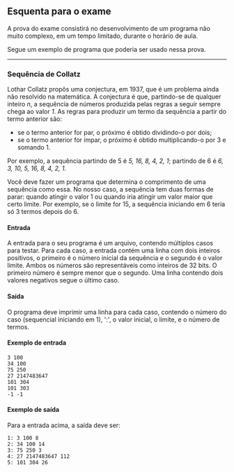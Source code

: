 ## Esquenta para o exame

A prova do exame consistirá no desenvolvimento de um programa não muito complexo, em um tempo limitado, durante o horário de aula.

Segue um exemplo de programa que poderia ser usado nessa prova.

* * *

### Sequência de Collatz

Lothar Collatz propôs uma conjectura, em 1937, que é um problema ainda não resolvido na matemática.
A conjectura é que, partindo-se de qualquer inteiro *n*, a sequência de números produzida pelas regras a seguir sempre chega ao valor *1*.
As regras para produzir um termo da sequência a partir do termo anterior são:
- se o termo anterior for par, o próximo é obtido dividindo-o por dois;
- se o termo anterior for ímpar, o próximo é obtido multiplicando-o por 3 e somando 1.

Por exemplo, a sequência partindo de 5 é *5, 16, 8, 4, 2, 1*; partindo de 6 é *6, 3, 10, 5, 16, 8, 4, 2, 1*. 

Você deve fazer um programa que determina o comprimento de uma sequência como essa. No nosso caso, a sequência tem duas formas de parar: quando atingir o valor 1 ou quando iria atingir um valor maior que certo limite. Por exemplo, se o limite for 15, a sequência iniciando em 6 teria só 3 termos depois do 6.

#### Entrada

A entrada para o seu programa é um arquivo, contendo múltiplos casos para testar.
Para cada caso, a entrada contém uma linha com dois inteiros positivos, o primeiro é o número inicial da sequência e o segundo é o valor limite. Ambos os números são representáveis como inteiros de 32 bits. O primeiro número é sempre menor que o segundo.
Uma linha contendo dois valores negativos segue o último caso.

#### Saída

O programa deve imprimir uma linha para cada caso, contendo o número do caso (sequencial iniciando em 1), ':', o valor inicial, o limite, e o número de termos.

#### Exemplo de entrada

```
3 100
34 100
75 250
27 2147483647
101 304
101 303
-1 -1
```

#### Exemplo de saída

Para a entrada acima, a saída deve ser:

```
1: 3 100 8
2: 34 100 14
3: 75 250 3
4: 27 2147483647 112
5: 101 304 26
```
